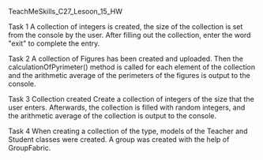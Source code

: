 TeachMeSkills_C27_Lesoon_15_HW

Task 1
A collection of integers is created, the size of the collection is set from the console by the user. 
After filling out the collection, enter the word "exit" to complete the entry.

Task 2
A collection of Figures has been created and uploaded. 
Then the calculationOfPyrimeter() method is called for each element of the collection and 
the arithmetic average of the perimeters of the figures is output to the console.

Task 3
Collection created
Create a collection of integers of the size that the user enters. 
Afterwards, the collection is filled with random integers, 
and the arithmetic average of the collection is output to the console.

Task 4
When creating a collection of the <Person> type, models of the Teacher and Student classes were created. 
A group was created with the help of GroupFabric.
